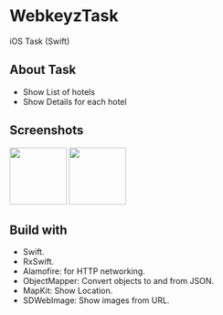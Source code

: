 # WebkeyzTask
iOS Task (Swift)

## About Task
- Show List of hotels
- Show Details for each hotel

## Screenshots
<div>
<img src="https://user-images.githubusercontent.com/44899782/105564874-c6315c80-5d2c-11eb-9650-17c74115cf32.png" width= "100">
<img src="https://user-images.githubusercontent.com/44899782/105568938-3dbfb580-5d46-11eb-8378-5de1d4ee9c8c.png" width= "100">

</div>

## Build with
- Swift.
- RxSwift.
- Alamofire: for HTTP networking.
- ObjectMapper: Convert objects to and from JSON.
- MapKit: Show Location.
- SDWebImage: Show images from URL.
